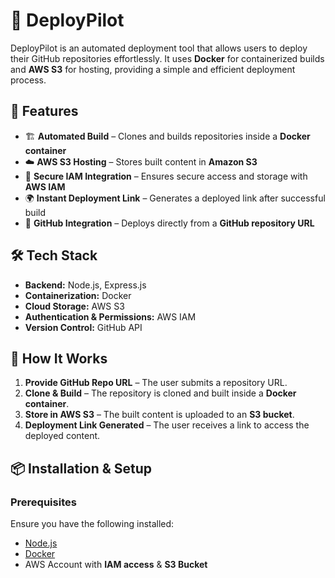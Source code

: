 # 🚀 DeployPilot  

DeployPilot is an automated deployment tool that allows users to deploy their GitHub repositories effortlessly. It uses **Docker** for containerized builds and **AWS S3** for hosting, providing a simple and efficient deployment process.

## 🌟 Features  
- 🏗️ **Automated Build** – Clones and builds repositories inside a **Docker container**  
- ☁️ **AWS S3 Hosting** – Stores built content in **Amazon S3**  
- 🔑 **Secure IAM Integration** – Ensures secure access and storage with **AWS IAM**  
- 🌍 **Instant Deployment Link** – Generates a deployed link after successful build  
- 🔄 **GitHub Integration** – Deploys directly from a **GitHub repository URL**  

## 🛠️ Tech Stack  
- **Backend:** Node.js, Express.js  
- **Containerization:** Docker  
- **Cloud Storage:** AWS S3  
- **Authentication & Permissions:** AWS IAM  
- **Version Control:** GitHub API    

## 🚀 How It Works  
1. **Provide GitHub Repo URL** – The user submits a repository URL.  
2. **Clone & Build** – The repository is cloned and built inside a **Docker container**.  
3. **Store in AWS S3** – The built content is uploaded to an **S3 bucket**.  
4. **Deployment Link Generated** – The user receives a link to access the deployed content.  

## 📦 Installation & Setup  
### **Prerequisites**  
Ensure you have the following installed:  
- [Node.js](https://nodejs.org/)  
- [Docker](https://www.docker.com/)  
- AWS Account with **IAM access** & **S3 Bucket**  
